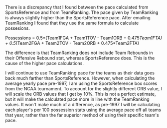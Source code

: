 There is a discrepancy that I found between the pace calculated from SportsReference and from TeamRanking.  The pace given by TeamRanking is always slightly higher than the SportsReference pace.  After emailing TeamRanking I found that they use the same formula to calculate possesions.  

Possessions = 0.5*(Team1FGA + Team1TOV - Team1ORB + 0.475*Team1FTA) + 0.5*(Team2FGA + Team2TOV - Team2ORB + 0.475*Team2FTA)

The difference is that TeamRanking does not include Team Rebounds in their Offensive Rebound stat, whereas SportsReference does.  This is the cause of the higher pace calculations.  

I will continue to use TeamRanking pace for the teams as their data goes back much farther than SportsReference.  However, when calculating the average yearly pace pre-1997, I am using the SportsReference box scores from the NCAA tournament.  To account for the slightly different ORB value, I will scale the ORB values that I get by 10%.  This is not a perfect estimate, but it will make the calculated pace more in line with the TeamRanking values.  It won't make much of a difference, as pre-1997 I will be calculating each player's per 100 possession stats using the average pace off all teams that year, rather than the far superior method of using their specific team's pace.  